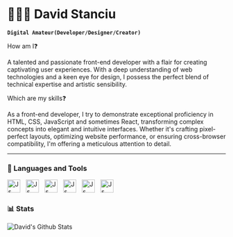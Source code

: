 # 🧑🏻‍💻 David Stanciu

**`Digital Amateur(Developer/Designer/Creator)`**

How am I❓  

A talented and passionate front-end developer with a flair for creating captivating user experiences. With a deep understanding of web technologies and a keen eye for design, I possess the perfect blend of technical expertise and artistic sensibility.

Which are my skills❓ 

As a front-end developer, I try to demonstrate exceptional proficiency in HTML, CSS, JavaScript and sometimes React, transforming complex concepts into elegant and intuitive interfaces. Whether it's crafting pixel-perfect layouts, optimizing website performance, or ensuring cross-browser compatibility, I'm offering a meticulous attention to detail.

---

### 🧰 Languages and Tools

<img align="left" alt="Js" width="30px" style="padding-right:10px" src="https://cdn.jsdelivr.net/gh/devicons/devicon/icons/html5/html5-original.svg" />
<img align="left" alt="Js" width="30px" style="padding-right:10px"  src="https://cdn.jsdelivr.net/gh/devicons/devicon/icons/css3/css3-original.svg" />
<img align="left" alt="Js" width="30px" style="padding-right:10px" src="https://cdn.jsdelivr.net/gh/devicons/devicon/icons/javascript/javascript-original.svg" /> <img align="left" alt="Js" width="30px" style="padding-right:10px"  src="https://cdn.jsdelivr.net/gh/devicons/devicon/icons/react/react-original.svg" />
<img align="left" alt="Js" width="30px" style="padding-right:10px"  src="https://cdn.jsdelivr.net/gh/devicons/devicon/icons/sass/sass-original.svg" />
<img align="left" alt="Js" width="30px" style="padding-right:10px"  src="https://cdn.jsdelivr.net/gh/devicons/devicon/icons/bootstrap/bootstrap-original.svg" />
<br />

#  

### 📊 Stats

![David's Github Stats](https://github-readme-stats-sigma-five.vercel.app/api?username=davidstanciu11&show_icons=true&theme=monokai)
          



